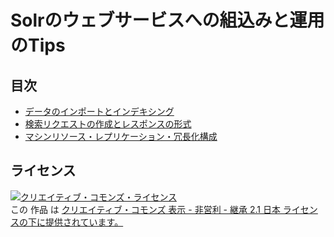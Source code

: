 # Solrのウェブサービスへの組込みと運用のTips

## 目次
- [データのインポートとインデキシング](https://github.com/hatena/solr-tutorial/blob/master/doc/import-and-indexing.md)
- [検索リクエストの作成とレスポンスの形式](https://github.com/hatena/solr-tutorial/blob/master/doc/creating-search-requests.md)
- [マシンリソース・レプリケーション・冗長化構成](https://github.com/hatena/solr-tutorial/blob/master/doc/machine-resources.md)

## ライセンス
<a rel="license" href="http://creativecommons.org/licenses/by-nc-sa/2.1/jp/"><img alt="クリエイティブ・コモンズ・ライセンス" style="border-width:0" src="http://i.creativecommons.org/l/by-nc-sa/2.1/jp/88x31.png" /></a><br />この 作品 は <a rel="license" href="http://creativecommons.org/licenses/by-nc-sa/2.1/jp/">クリエイティブ・コモンズ 表示 - 非営利 - 継承 2.1 日本 ライセンスの下に提供されています。</a>
